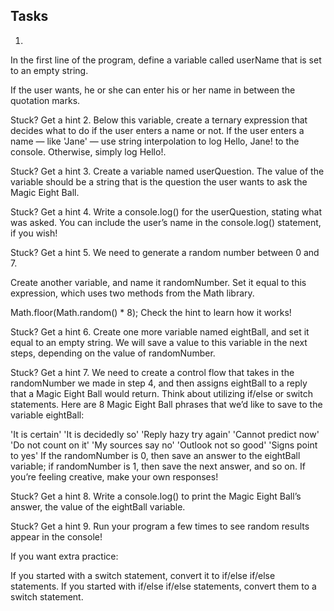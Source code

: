 ## Tasks

1.
In the first line of the program, define a variable called userName that is set to an empty string.

If the user wants, he or she can enter his or her name in between the quotation marks.


Stuck? Get a hint
2.
Below this variable, create a ternary expression that decides what to do if the user enters a name or not. If the user enters a name — like 'Jane' — use string interpolation to log Hello, Jane! to the console. Otherwise, simply log Hello!.


Stuck? Get a hint
3.
Create a variable named userQuestion. The value of the variable should be a string that is the question the user wants to ask the Magic Eight Ball.


Stuck? Get a hint
4.
Write a console.log() for the userQuestion, stating what was asked. You can include the user’s name in the console.log() statement, if you wish!


Stuck? Get a hint
5.
We need to generate a random number between 0 and 7.

Create another variable, and name it randomNumber. Set it equal to this expression, which uses two methods from the Math library.

Math.floor(Math.random() * 8);
Check the hint to learn how it works!


Stuck? Get a hint
6.
Create one more variable named eightBall, and set it equal to an empty string. We will save a value to this variable in the next steps, depending on the value of randomNumber.


Stuck? Get a hint
7.
We need to create a control flow that takes in the randomNumber we made in step 4, and then assigns eightBall to a reply that a Magic Eight Ball would return. Think about utilizing if/else or switch statements. Here are 8 Magic Eight Ball phrases that we’d like to save to the variable eightBall:

'It is certain'
'It is decidedly so'
'Reply hazy try again'
'Cannot predict now'
'Do not count on it'
'My sources say no'
'Outlook not so good'
'Signs point to yes'
If the randomNumber is 0, then save an answer to the eightBall variable; if randomNumber is 1, then save the next answer, and so on. If you’re feeling creative, make your own responses!


Stuck? Get a hint
8.
Write a console.log() to print the Magic Eight Ball’s answer, the value of the eightBall variable.


Stuck? Get a hint
9.
Run your program a few times to see random results appear in the console!

If you want extra practice:

If you started with a switch statement, convert it to if/else if/else statements.
If you started with if/else if/else statements, convert them to a switch statement.
